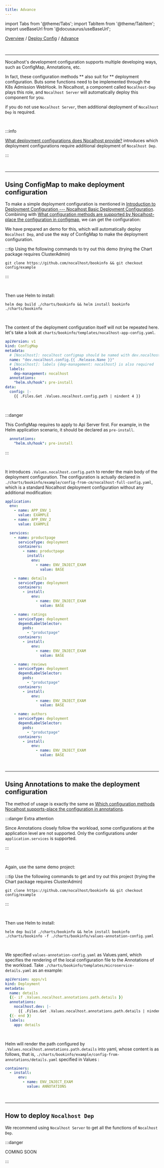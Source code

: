 ```yaml
---
title: Advance
---
```


import Tabs from '@theme/Tabs';
import TabItem from '@theme/TabItem';
import useBaseUrl from '@docusaurus/useBaseUrl';

[Overview](config-en.md) / [Deploy Config](config-deployment-en.md) / [Advance](config-deployment-advance.md)

<br/>

******

Nocalhost's development configuration supports multiple developing ways, such as ConfigMap, Annotations, etc. 

In fact, these configuration methods ** also suit for ** deployment configuration. Buts some functions need to be implemented through the K8s Admission WebHook. In Nocalhost, a component called `Nocalhost-Dep` plays this role, and `Nocalhost Server` will automatically deploy this component for you. 

if you do not use `Nocalhost Server`, then additional deployment of `Nocalhost Dep` is required.

<br/>

:::info

[What deployment configurations does Nocalhost provide?](config-deployment-spec.md) introduces which deployment configurations require additional deployment of `Nocalhost Dep`.

:::

<br/>

******

## Using ConfigMap to make deployment configuration

To make a simple deployment configuration is mentioned in [Introduction to Deployment Configuration --- Nocalhost Basic Deployment Configuration](config-deployment-quickstart.md). Combining with [What configuration methods are supported by Nocalhost-place the configuration in configmap](configure-en.md#configuration-in-configmap), we can get the configuration:

We have prepared an demo for this, which will automatically deploy `Nocalhost Dep`, and use the way of ConfigMap to make the deployment configuration.

:::tip Using the following commands to try out this demo (trying the Chart package requires ClusterAdmin)

```shell
git clone https://github.com/nocalhost/bookinfo && git checkout config/example
```

:::

<br/>

Then use Helm to install:

```shell
helm dep build ./charts/bookinfo && helm install bookinfo ./charts/bookinfo
```

<br/>

The content of the deployment configuration itself will not be repeated here. let's take a look at `charts/bookinfo/templates/nocalhost-app-config.yaml`.

```yaml
apiVersion: v1
kind: ConfigMap
metadata:
  # [Nocalhost]: nocalhost configmap should be named with dev.nocalhost.config.${appName}
  name: "dev.nocalhost.config.{{ .Release.Name }}"
  # [Nocalhost]: labels {dep-management: nocalhost} is also required
  labels:
    dep-management: nocalhost
  annotations:
    "helm.sh/hook": pre-install
data:
  config: |-
    {{ .Files.Get .Values.nocalhost.config.path | nindent 4 }}
```

<br/>

:::danger

This ConfigMap requires to apply to Api Server first. For example, in the Helm application scenario, it should be declared as `pre-install`.

```yaml
  annotations:
    "helm.sh/hook": pre-install
```

:::

<br/>

It introduces `.Values.nocalhost.config.path` to render the main body of the deployment configuration. The configuration is actually declared in `./charts/bookinfo/example/config-from-cm/nocalhost-full-config.yaml`, which is a standard Nocalhost deployment configuration without any additional modification:

```yaml
application:
  env:
    - name: APP_ENV_1
      value: EXAMPLE
    - name: APP_ENV_2
      value: EXAMPLE

  services:
    - name: productpage
      serviceType: deployment
      containers:
        - name: productpage
          install:
            env:
              - name: ENV_INJECT_EXAM
                value: BASE

    - name: details
      serviceType: deployment
      containers:
        - install:
            env:
              - name: ENV_INJECT_EXAM
                value: BASE

    - name: ratings
      serviceType: deployment
      dependLabelSelector:
        pods:
          - "productpage"
      containers:
        - install:
            env:
              - name: ENV_INJECT_EXAM
                value: BASE

    - name: reviews
      serviceType: deployment
      dependLabelSelector:
        pods:
          - "productpage"
      containers:
        - install:
            env:
              - name: ENV_INJECT_EXAM
                value: BASE

    - name: authors
      serviceType: deployment
      dependLabelSelector:
        pods:
          - "productpage"
      containers:
        - install:
            env:
              - name: ENV_INJECT_EXAM
                value: BASE
```

<br/>

******

## Using Annotations to make the deployment configuration

The method of usage is exactly the same as [Which configuration methods Nocalhost supports-place the configuration in annotations](configure-en.md#configuration-in-annotations).

:::danger Extra attention

Since Annotations closely follow the workload, some configurations at the application level are not supported. Only the configurations under `application.services` is supported.

:::

<br/>

Again, use the same demo project:

:::tip Use the following commands to get and try out this project (trying the Chart package requires ClusterAdmin)

```shell
git clone https://github.com/nocalhost/bookinfo && git checkout config/example
```

:::

<br/>


Then use Helm to install:

```shell
helm dep build ./charts/bookinfo && helm install bookinfo ./charts/bookinfo -f ./charts/bookinfo/values-annotation-config.yaml
```

<br/>

We specified `values-annotation-config.yaml` as Values.yaml, which specifies the rendering of the local configuration file to the Annotations of the workload. Take `./charts/bookinfo/templates/microservice-details.yaml` as an example:

```yaml
apiVersion: apps/v1
kind: Deployment
metadata:
  name: details
  {{- if .Values.nocalhost.annotations.path.details }}
  annotations:
    nocalhost.dev: |-
      {{ .Files.Get .Values.nocalhost.annotations.path.details | nindent 6 }}
  {{- end }}
  labels:
    app: details
```

<br/>

Helm will render the path configured by `.Values.nocalhost.annotations.path.details` into yaml, whose content is as follows, that is, `./charts/bookinfo/example/config-from-annotations/details.yaml` specified in Values :

```yaml
containers:
  - install:
      env:
        - name: ENV_INJECT_EXAM
          value: ANNOTATIONS
```

<br/>

******

## How to deploy `Nocalhost Dep`

We recommend using `Nocalhost Server` to get all the functions of `Nocalhost Dep`.

:::danger 

COMING SOON

:::
